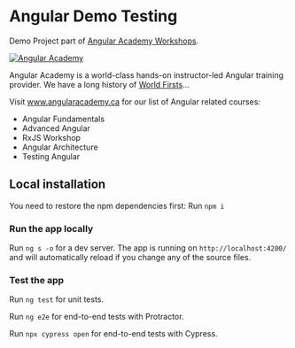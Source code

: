 # Angular Demo Testing

Demo Project part of <a href="https://angular.ac" target="_blank">Angular Academy Workshops</a>.

[![Angular Academy](https://www.angularacademy.ca/images/classroom.jpg "Angular Academy")](https://www.angularacademy.ca)

Angular Academy is a world-class hands-on instructor-led Angular training provider.
We have a long history of <a href="https://www.angularacademy.ca/world-firsts" target="_blank">World Firsts</a>...

Visit www.angularacademy.ca for our list of Angular related courses:
* Angular Fundamentals
* Advanced Angular
* RxJS Workshop
* Angular Architecture
* Testing Angular


## Local installation

You need to restore the npm dependencies first:
Run `npm i`


### Run the app locally

Run `ng s -o` for a dev server.
The app is running on `http://localhost:4200/` and will automatically reload if you change any of the source files.


### Test the app

Run `ng test` for unit tests.

Run `ng e2e` for end-to-end tests with Protractor.

Run `npx cypress open` for end-to-end tests with Cypress.